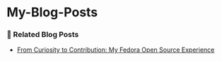 # My-Blog-Posts
### 📝 Related Blog Posts  
- [From Curiosity to Contribution: My Fedora Open Source Experience](https://outreachy.hashnode.dev/from-curiosity-to-contribution-my-fedora-open-source-experience)
